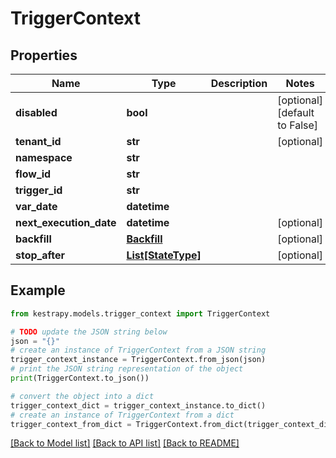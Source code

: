 # TriggerContext


## Properties

Name | Type | Description | Notes
------------ | ------------- | ------------- | -------------
**disabled** | **bool** |  | [optional] [default to False]
**tenant_id** | **str** |  | [optional] 
**namespace** | **str** |  | 
**flow_id** | **str** |  | 
**trigger_id** | **str** |  | 
**var_date** | **datetime** |  | 
**next_execution_date** | **datetime** |  | [optional] 
**backfill** | [**Backfill**](Backfill.md) |  | [optional] 
**stop_after** | [**List[StateType]**](StateType.md) |  | [optional] 

## Example

```python
from kestrapy.models.trigger_context import TriggerContext

# TODO update the JSON string below
json = "{}"
# create an instance of TriggerContext from a JSON string
trigger_context_instance = TriggerContext.from_json(json)
# print the JSON string representation of the object
print(TriggerContext.to_json())

# convert the object into a dict
trigger_context_dict = trigger_context_instance.to_dict()
# create an instance of TriggerContext from a dict
trigger_context_from_dict = TriggerContext.from_dict(trigger_context_dict)
```
[[Back to Model list]](../README.md#documentation-for-models) [[Back to API list]](../README.md#documentation-for-api-endpoints) [[Back to README]](../README.md)


